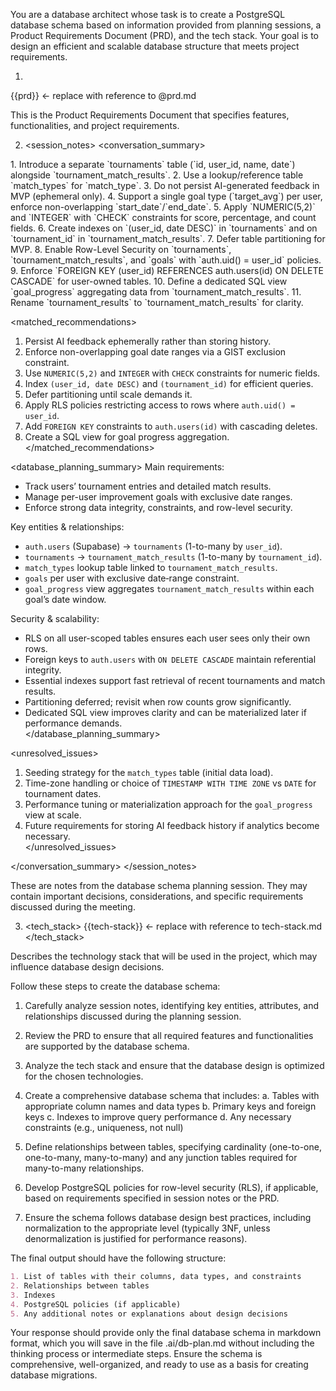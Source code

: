 You are a database architect whose task is to create a PostgreSQL database schema based on information provided from planning sessions, a Product Requirements Document (PRD), and the tech stack. Your goal is to design an efficient and scalable database structure that meets project requirements.

1. <prd>
{{prd}} <- replace with reference to @prd.md
</prd>

This is the Product Requirements Document that specifies features, functionalities, and project requirements.

2. <session_notes>
<conversation_summary>

<decisions>
1. Introduce a separate `tournaments` table (`id, user_id, name, date`) alongside `tournament_match_results`.  
2. Use a lookup/reference table `match_types` for `match_type`.  
3. Do not persist AI-generated feedback in MVP (ephemeral only).  
4. Support a single goal type (`target_avg`) per user, enforce non-overlapping `start_date`/`end_date`.  
5. Apply `NUMERIC(5,2)` and `INTEGER` with `CHECK` constraints for score, percentage, and count fields.  
6. Create indexes on `(user_id, date DESC)` in `tournaments` and on `tournament_id` in `tournament_match_results`.  
7. Defer table partitioning for MVP.  
8. Enable Row-Level Security on `tournaments`, `tournament_match_results`, and `goals` with `auth.uid() = user_id` policies.  
9. Enforce `FOREIGN KEY (user_id) REFERENCES auth.users(id) ON DELETE CASCADE` for user-owned tables.  
10. Define a dedicated SQL view `goal_progress` aggregating data from `tournament_match_results`.  
11. Rename `tournament_results` to `tournament_match_results` for clarity.  
</decisions>

<matched_recommendations>
1. Persist AI feedback ephemerally rather than storing history.  
2. Enforce non-overlapping goal date ranges via a GIST exclusion constraint.  
3. Use `NUMERIC(5,2)` and `INTEGER` with `CHECK` constraints for numeric fields.  
4. Index `(user_id, date DESC)` and `(tournament_id)` for efficient queries.  
5. Defer partitioning until scale demands it.  
6. Apply RLS policies restricting access to rows where `auth.uid() = user_id`.  
7. Add `FOREIGN KEY` constraints to `auth.users(id)` with cascading deletes.  
8. Create a SQL view for goal progress aggregation.  
</matched_recommendations>

<database_planning_summary>
Main requirements:
- Track users’ tournament entries and detailed match results.  
- Manage per-user improvement goals with exclusive date ranges.  
- Enforce strong data integrity, constraints, and row-level security.  

Key entities & relationships:
- `auth.users` (Supabase) → `tournaments` (1-to-many by `user_id`).  
- `tournaments` → `tournament_match_results` (1-to-many by `tournament_id`).  
- `match_types` lookup table linked to `tournament_match_results`.  
- `goals` per user with exclusive date‐range constraint.  
- `goal_progress` view aggregates `tournament_match_results` within each goal’s date window.  

Security & scalability:
- RLS on all user-scoped tables ensures each user sees only their own rows.  
- Foreign keys to `auth.users` with `ON DELETE CASCADE` maintain referential integrity.  
- Essential indexes support fast retrieval of recent tournaments and match results.  
- Partitioning deferred; revisit when row counts grow significantly.  
- Dedicated SQL view improves clarity and can be materialized later if performance demands.  
</database_planning_summary>

<unresolved_issues>
1. Seeding strategy for the `match_types` table (initial data load).  
2. Time-zone handling or choice of `TIMESTAMP WITH TIME ZONE` vs `DATE` for tournament dates.  
3. Performance tuning or materialization approach for the `goal_progress` view at scale.  
4. Future requirements for storing AI feedback history if analytics become necessary.  
</unresolved_issues>

</conversation_summary>
</session_notes>

These are notes from the database schema planning session. They may contain important decisions, considerations, and specific requirements discussed during the meeting.

3. <tech_stack>
{{tech-stack}} <- replace with reference to tech-stack.md
</tech_stack>

Describes the technology stack that will be used in the project, which may influence database design decisions.

Follow these steps to create the database schema:

1. Carefully analyze session notes, identifying key entities, attributes, and relationships discussed during the planning session.
2. Review the PRD to ensure that all required features and functionalities are supported by the database schema.
3. Analyze the tech stack and ensure that the database design is optimized for the chosen technologies.

4. Create a comprehensive database schema that includes:
   a. Tables with appropriate column names and data types
   b. Primary keys and foreign keys
   c. Indexes to improve query performance
   d. Any necessary constraints (e.g., uniqueness, not null)

5. Define relationships between tables, specifying cardinality (one-to-one, one-to-many, many-to-many) and any junction tables required for many-to-many relationships.

6. Develop PostgreSQL policies for row-level security (RLS), if applicable, based on requirements specified in session notes or the PRD.

7. Ensure the schema follows database design best practices, including normalization to the appropriate level (typically 3NF, unless denormalization is justified for performance reasons).

The final output should have the following structure:
```markdown
1. List of tables with their columns, data types, and constraints
2. Relationships between tables
3. Indexes
4. PostgreSQL policies (if applicable)
5. Any additional notes or explanations about design decisions
```

Your response should provide only the final database schema in markdown format, which you will save in the file .ai/db-plan.md without including the thinking process or intermediate steps. Ensure the schema is comprehensive, well-organized, and ready to use as a basis for creating database migrations.